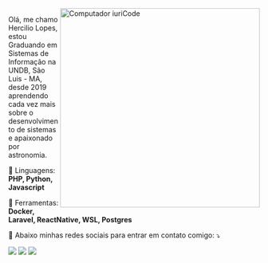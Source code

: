 <img src="https://raw.githubusercontent.com/MicaelliMedeiros/micaellimedeiros/master/image/computer-illustration.png" min-width="400px" max-width="400px" width="400px" align="right" alt="Computador iuriCode">

<p align="left"> 
  Olá, me chamo Hercilio Lopes, estou Graduando em Sistemas de Informação na UNDB, São Luis - MA, desde 2019 aprendendo cada vez mais sobre o desenvolvimento de sistemas e apaixonado por astronomia.
</p>

<p align="left">
  🦄 Linguagens: <strong>PHP, Python, Javascript</strong>
</p>

<p align="left">
  💼 Ferramentas: <strong>Docker, Laravel, ReactNative, WSL, Postgres</strong>
</p>

<p align="left">
  💌 Abaixo minhas redes sociais para entrar em contato comigo: ⤵️
</p>

<p align="left">
  <a href="#" alt="Gmail">
  <img src="https://img.shields.io/badge/-Gmail-FF0000?style=flat-square&labelColor=FF0000&logo=gmail&logoColor=white&link=mailto:contato@hercilio.me" /></a>
  <a href="#" alt="Linkedin">
  <img src="https://img.shields.io/badge/-Linkedin-0e76a8?style=flat-square&logo=Linkedin&logoColor=white&link=https://www.linkedin.com/in/hercilioln/" /></a>
  <a href="#" alt="Instagram">
  <img src="https://img.shields.io/badge/-Instagram-DF0174?style=flat-square&labelColor=DF0174&logo=instagram&logoColor=white&link=https://www.instagram.com/hercilio.me/"/></a>
</p>  